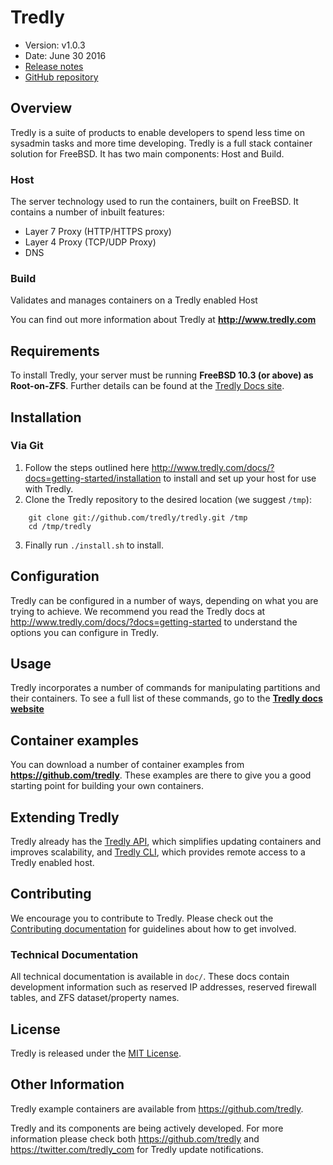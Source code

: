 # Tredly

- Version: v1.0.3
- Date: June 30 2016
- [Release notes](https://github.com/tredly/tredly/blob/master/CHANGELOG.md)
- [GitHub repository](https://github.com/tredly/tredly)

## Overview

Tredly is a suite of products to enable developers to spend less time on sysadmin tasks and more time developing. Tredly is a full stack container solution for FreeBSD. It has two main components: Host and Build.

### Host
The server technology used to run the containers, built on FreeBSD. It contains a number of inbuilt features:

  * Layer 7 Proxy (HTTP/HTTPS proxy)
  * Layer 4 Proxy (TCP/UDP Proxy)
  * DNS

### Build

Validates and manages containers on a Tredly enabled Host

You can find out more information about Tredly at **<http://www.tredly.com>**

## Requirements

To install Tredly, your server must be running **FreeBSD 10.3 (or above) as Root-on-ZFS**. Further details can be found at the [Tredly Docs site](http://www.tredly.com/docs/?docs=getting-started/installation).

## Installation

### Via Git

1. Follow the steps outlined here <http://www.tredly.com/docs/?docs=getting-started/installation> to install and set up your host for use with Tredly.
2. Clone the Tredly repository to the desired location (we suggest `/tmp`):
```
    git clone git://github.com/tredly/tredly.git /tmp
    cd /tmp/tredly
```
3. Finally run `./install.sh` to install.

## Configuration

Tredly can be configured in a number of ways, depending on what you are trying to achieve. We recommend you read the Tredly docs at <http://www.tredly.com/docs/?docs=getting-started> to understand the options you can configure in Tredly.

## Usage

Tredly incorporates a number of commands for manipulating partitions and their containers. To see a full list of these commands, go to the **[Tredly docs website](http://www.tredly.com/docs/?docs=getting-started/tredly-commands)**

## Container examples

You can download a number of container examples from **<https://github.com/tredly>**. These examples are there to give you a good starting point for building your own containers.

## Extending Tredly

Tredly already has the [Tredly API](https://github.com/tredly/tredly-api), which simplifies updating containers and improves scalability, and [Tredly CLI](https://github.com/tredly/tredly-cli), which provides remote access to a Tredly enabled host.

## Contributing

We encourage you to contribute to Tredly. Please check out the [Contributing documentation](https://github.com/tredly/tredly-host/blob/master/CONTRIBUTING.md) for guidelines about how to get involved.

### Technical Documentation
All technical documentation is available in `doc/`. These docs contain development information such as reserved IP addresses, reserved firewall tables, and ZFS dataset/property names.

## License

Tredly is released under the [MIT License](http://www.opensource.org/licenses/MIT).

## Other Information

Tredly example containers are available from <https://github.com/tredly>.

Tredly and its components are being actively developed. For more information please check both <https://github.com/tredly> and <https://twitter.com/tredly_com> for Tredly update notifications.
